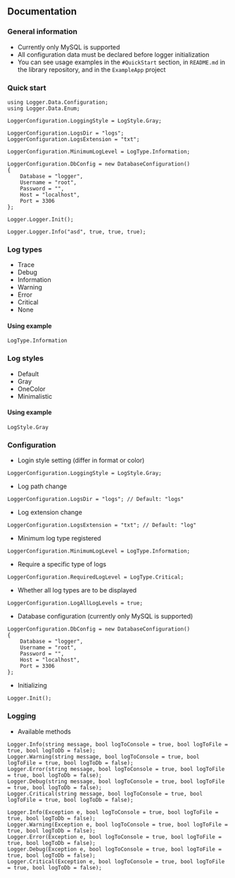 ## Documentation

### General information
* Currently only MySQL is supported
* All configuration data must be declared before logger initialization
* You can see usage examples in the `#QuickStart` section, in `README.md` in the library repository, and in the `ExampleApp` project

### Quick start
```
using Logger.Data.Configuration;
using Logger.Data.Enum;

LoggerConfiguration.LoggingStyle = LogStyle.Gray;

LoggerConfiguration.LogsDir = "logs"; 
LoggerConfiguration.LogsExtension = "txt"; 

LoggerConfiguration.MinimumLogLevel = LogType.Information;

LoggerConfiguration.DbConfig = new DatabaseConfiguration()
{
    Database = "logger",
    Username = "root",
    Password = "",
    Host = "localhost",
    Port = 3306
};

Logger.Logger.Init();

Logger.Logger.Info("asd", true, true, true);
```

### Log types
* Trace
* Debug
* Information
* Warning
* Error
* Critical
* None

#### Using example
```
LogType.Information
```

### Log styles
* Default
* Gray
* OneColor
* Minimalistic

#### Using example
```
LogStyle.Gray
```

### Configuration

* Login style setting (differ in format or color)
```
LoggerConfiguration.LoggingStyle = LogStyle.Gray;
```

* Log path change
```
LoggerConfiguration.LogsDir = "logs"; // Default: "logs"
```

* Log extension change
```
LoggerConfiguration.LogsExtension = "txt"; // Default: "log"
```

* Minimum log type registered
```
LoggerConfiguration.MinimumLogLevel = LogType.Information;
```

* Require a specific type of logs
```
LoggerConfiguration.RequiredLogLevel = LogType.Critical;
```

* Whether all log types are to be displayed
```
LoggerConfiguration.LogAllLogLevels = true;
```

* Database configuration (currently only MySQL is supported)
```
LoggerConfiguration.DbConfig = new DatabaseConfiguration()
{
    Database = "logger",
    Username = "root",
    Password = "",
    Host = "localhost",
    Port = 3306
};
```

* Initializing
```
Logger.Init();
```

### Logging

* Available methods
```
Logger.Info(string message, bool logToConsole = true, bool logToFile = true, bool logToDb = false);
Logger.Warning(string message, bool logToConsole = true, bool logToFile = true, bool logToDb = false);
Logger.Error(string message, bool logToConsole = true, bool logToFile = true, bool logToDb = false);
Logger.Debug(string message, bool logToConsole = true, bool logToFile = true, bool logToDb = false);
Logger.Critical(string message, bool logToConsole = true, bool logToFile = true, bool logToDb = false);

Logger.Info(Exception e, bool logToConsole = true, bool logToFile = true, bool logToDb = false);
Logger.Warning(Exception e, bool logToConsole = true, bool logToFile = true, bool logToDb = false);
Logger.Error(Exception e, bool logToConsole = true, bool logToFile = true, bool logToDb = false);
Logger.Debug(Exception e, bool logToConsole = true, bool logToFile = true, bool logToDb = false);
Logger.Critical(Exception e, bool logToConsole = true, bool logToFile = true, bool logToDb = false);
```

